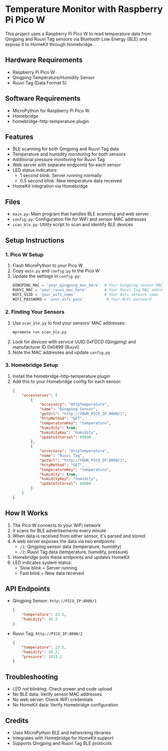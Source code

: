 # Temperature Monitor with Raspberry Pi Pico W

This project uses a Raspberry Pi Pico W to read temperature data from Qingping and Ruuvi Tag sensors via Bluetooth Low Energy (BLE) and expose it to HomeKit through Homebridge.

## Hardware Requirements
- Raspberry Pi Pico W
- Qingping Temperature/Humidity Sensor
- Ruuvi Tag (Data Format 5)

## Software Requirements
- MicroPython for Raspberry Pi Pico W
- Homebridge
- homebridge-http-temperature plugin

## Features
- BLE scanning for both Qingping and Ruuvi Tag data
- Temperature and humidity monitoring for both sensors
- Additional pressure monitoring for Ruuvi Tag
- Web server with separate endpoints for each sensor
- LED status indicators:
  - 1 second blink: Server running normally
  - 0.5 second blink: New temperature data received
- HomeKit integration via Homebridge

## Files
- `main.py`: Main program that handles BLE scanning and web server
- `config.py`: Configuration file for WiFi and sensor MAC addresses
- `scan_ble.py`: Utility script to scan and identify BLE devices

## Setup Instructions

### 1. Pico W Setup
1. Flash MicroPython to your Pico W
2. Copy `main.py` and `config.py` to the Pico W
3. Update the settings in `config.py`:
   ```python
   QINGPING_MAC = 'your_qingping_mac_here'  # Your Qingping sensor MAC address
   RUUVI_MAC = 'your_ruuvi_mac_here'        # Your Ruuvi Tag MAC address
   WIFI_SSID = 'your_wifi_name'             # Your WiFi network name
   WIFI_PASSWORD = 'your_wifi_pass'          # Your WiFi password
   ```

### 2. Finding Your Sensors
1. Use `scan_ble.py` to find your sensors' MAC addresses:
   ```bash
   mpremote run scan_ble.py
   ```
2. Look for devices with service UUID 0xFDCD (Qingping) and manufacturer ID 0x0499 (Ruuvi)
3. Note the MAC addresses and update `config.py`

### 3. Homebridge Setup
1. Install the homebridge-http-temperature plugin
2. Add this to your Homebridge config for each sensor:
   ```json
   {
       "accessories": [
           {
               "accessory": "HttpTemperature",
               "name": "Qingping Sensor",
               "getUrl": "http://YOUR_PICO_IP:8000/1",
               "httpMethod": "GET",
               "temperatureKey": "temperature",
               "humidity": true,
               "humidityKey": "humidity",
               "updateInterval": 60000
           },
           {
               "accessory": "HttpTemperature",
               "name": "Ruuvi Tag",
               "getUrl": "http://YOUR_PICO_IP:8000/2",
               "httpMethod": "GET",
               "temperatureKey": "temperature",
               "humidity": true,
               "humidityKey": "humidity",
               "updateInterval": 60000
           }
       ]
   }
   ```

## How It Works
1. The Pico W connects to your WiFi network
2. It scans for BLE advertisements every minute
3. When data is received from either sensor, it's parsed and stored
4. A web server exposes the data via two endpoints:
   - `/1`: Qingping sensor data (temperature, humidity)
   - `/2`: Ruuvi Tag data (temperature, humidity, pressure)
5. Homebridge polls these endpoints and updates HomeKit
6. LED indicates system status:
   - Slow blink = Server running
   - Fast blink = New data received

## API Endpoints
- Qingping Sensor: `http://PICO_IP:8000/1`
  ```json
  {
      "temperature": 23.5,
      "humidity": 45.2
  }
  ```
- Ruuvi Tag: `http://PICO_IP:8000/2`
  ```json
  {
      "temperature": 23.5,
      "humidity": 45.2,
      "pressure": 1013.2
  }
  ```

## Troubleshooting
- LED not blinking: Check power and code upload
- No BLE data: Verify sensor MAC addresses
- No web server: Check WiFi credentials
- No HomeKit data: Verify Homebridge configuration

## Credits
- Uses MicroPython BLE and networking libraries
- Integrates with Homebridge for HomeKit support
- Supports Qingping and Ruuvi Tag BLE protocols